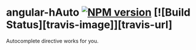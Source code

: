 # angular-hAuto [![NPM version][npm-image]][npm-url] [![Build Status][travis-image]][travis-url]


Autocomplete directive works for you.






[npm-image]: http://img.shields.io/npm/v/angular-hAuto.svg
[npm-url]: https://www.npmjs.org/package/angular-hAuto